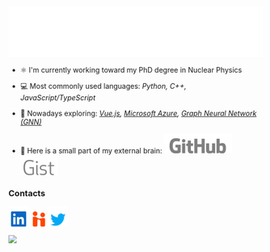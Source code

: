 <a href="#"><img src="svg_files/header.svg" width="900" height="100"></a>

- ⚛️ I'm currently working toward my PhD degree in Nuclear Physics

- 💻 Most commonly used languages: _Python, C++, JavaScript/TypeScript_

- 🌱 Nowadays exploring: _[Vue.js](https://vuejs.org/), [Microsoft Azure](https://azure.microsoft.com/en-us/), [Graph Neural Network (GNN)](https://distill.pub/2021/gnn-intro/)_

- 🧠 Here is a small part of my external brain: <a href="https://gist.github.com/fanurs"><img src="svg_files/github.svg"><img src="svg_files/gist.svg"></a>


### Contacts

<a href="https://www.linkedin.com/in/fanurs-teh"><img height="40px" src="svg_files/linkedin-square.svg"></a> <a href="https://msu.joinhandshake.com/stu/users/8300933"><img height="30px" src="svg_files/handshake.svg"></a> <a href="https://twitter.com/fanursteh"><img height="40px" src="svg_files/twitter.svg"></a>

![](https://komarev.com/ghpvc/?username=fanurs&style=for-the-badge&label=Views)
